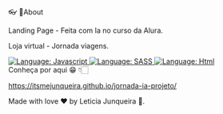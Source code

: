 👓 
📌About 

Landing Page - Feita com Ia no curso da Alura.

Loja virtual - Jornada viagens.

<div>
    <a href="#">
        <img src="https://img.shields.io/static/v1?label=Language&message=Javascript&color=yellow&style=for-the-badge&logo=JavaScript" alt="Language: Javascript">
    </a>
   <a href="#">
        <img src="https://img.shields.io/static/v1?label=Language&message=SASS&color=ff69b4&style=for-the-badge&logo=SASS" alt="Language: SASS">
    </a>
    <a  href="#">
      <img  src="https://img.shields.io/static/v1?label=Language&message=Html&color=e23237&style=for-the-badge&logo=Html"  alt="Language: Html"> 
    </a>

</div>
Conheça por aqui 😁 👇🏻


https://itsmejunqueira.github.io/jornada-ia-projeto/   

Made with love ❤️ by Leticia Junqueira 🚀.
